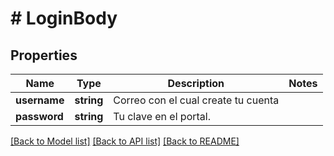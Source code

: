 # # LoginBody

## Properties

Name | Type | Description | Notes
------------ | ------------- | ------------- | -------------
**username** | **string** | Correo con el cual create tu cuenta | 
**password** | **string** | Tu clave en el portal. | 

[[Back to Model list]](../../README.md#documentation-for-models) [[Back to API list]](../../README.md#documentation-for-api-endpoints) [[Back to README]](../../README.md)


